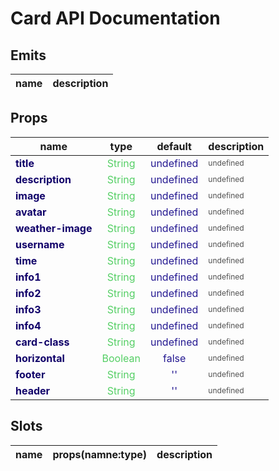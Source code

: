 # Card API Documentation



## Emits

| name | description |
| -------- | ------- |



## Props

| <div style="font-weight: bold;font-size:16px">name</div> | type | default | description |
| -------- | ------- | ------- | ------- |
| <div style="color : #100069FF;font-weight: bold;">  title</div> | <div style="color : #55CF65FF; text-align: center"> String</div> |<div style="color : #241891FF; text-align: center">undefined</div> | <div style="color : #505050FF;font-size: 12px">undefined</div> |
| <div style="color : #100069FF;font-weight: bold;">  description</div> | <div style="color : #55CF65FF; text-align: center"> String</div> |<div style="color : #241891FF; text-align: center">undefined</div> | <div style="color : #505050FF;font-size: 12px">undefined</div> |
| <div style="color : #100069FF;font-weight: bold;">  image</div> | <div style="color : #55CF65FF; text-align: center"> String</div> |<div style="color : #241891FF; text-align: center">undefined</div> | <div style="color : #505050FF;font-size: 12px">undefined</div> |
| <div style="color : #100069FF;font-weight: bold;">  avatar</div> | <div style="color : #55CF65FF; text-align: center"> String</div> |<div style="color : #241891FF; text-align: center">undefined</div> | <div style="color : #505050FF;font-size: 12px">undefined</div> |
| <div style="color : #100069FF;font-weight: bold;">  weather-image</div> | <div style="color : #55CF65FF; text-align: center"> String</div> |<div style="color : #241891FF; text-align: center">undefined</div> | <div style="color : #505050FF;font-size: 12px">undefined</div> |
| <div style="color : #100069FF;font-weight: bold;">  username</div> | <div style="color : #55CF65FF; text-align: center"> String</div> |<div style="color : #241891FF; text-align: center">undefined</div> | <div style="color : #505050FF;font-size: 12px">undefined</div> |
| <div style="color : #100069FF;font-weight: bold;">  time</div> | <div style="color : #55CF65FF; text-align: center"> String</div> |<div style="color : #241891FF; text-align: center">undefined</div> | <div style="color : #505050FF;font-size: 12px">undefined</div> |
| <div style="color : #100069FF;font-weight: bold;">  info1</div> | <div style="color : #55CF65FF; text-align: center"> String</div> |<div style="color : #241891FF; text-align: center">undefined</div> | <div style="color : #505050FF;font-size: 12px">undefined</div> |
| <div style="color : #100069FF;font-weight: bold;">  info2</div> | <div style="color : #55CF65FF; text-align: center"> String</div> |<div style="color : #241891FF; text-align: center">undefined</div> | <div style="color : #505050FF;font-size: 12px">undefined</div> |
| <div style="color : #100069FF;font-weight: bold;">  info3</div> | <div style="color : #55CF65FF; text-align: center"> String</div> |<div style="color : #241891FF; text-align: center">undefined</div> | <div style="color : #505050FF;font-size: 12px">undefined</div> |
| <div style="color : #100069FF;font-weight: bold;">  info4</div> | <div style="color : #55CF65FF; text-align: center"> String</div> |<div style="color : #241891FF; text-align: center">undefined</div> | <div style="color : #505050FF;font-size: 12px">undefined</div> |
| <div style="color : #100069FF;font-weight: bold;">  card-class</div> | <div style="color : #55CF65FF; text-align: center"> String</div> |<div style="color : #241891FF; text-align: center">undefined</div> | <div style="color : #505050FF;font-size: 12px">undefined</div> |
| <div style="color : #100069FF;font-weight: bold;">  horizontal</div> | <div style="color : #55CF65FF; text-align: center"> Boolean</div> |<div style="color : #241891FF; text-align: center"> false </div> | <div style="color : #505050FF;font-size: 12px">undefined</div> |
| <div style="color : #100069FF;font-weight: bold;">  footer</div> | <div style="color : #55CF65FF; text-align: center"> String</div> |<div style="color : #241891FF; text-align: center"> '' </div> | <div style="color : #505050FF;font-size: 12px">undefined</div> |
| <div style="color : #100069FF;font-weight: bold;">  header</div> | <div style="color : #55CF65FF; text-align: center"> String</div> |<div style="color : #241891FF; text-align: center"> '' </div> | <div style="color : #505050FF;font-size: 12px">undefined</div> |



## Slots
| <div style="font-weight: bold;font-size:16px">name</div> | props(namne:type) | description |
| -------- | ------- | ------- |

